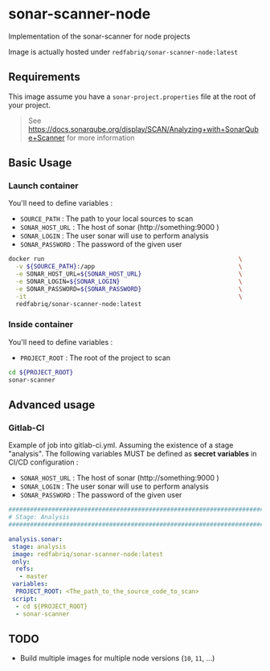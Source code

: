 
# sonar-scanner-node

Implementation of the sonar-scanner for node projects

Image is actually hosted under `redfabriq/sonar-scanner-node:latest` 

## Requirements

This image assume you have a `sonar-project.properties` file at the root of your project.

> See https://docs.sonarqube.org/display/SCAN/Analyzing+with+SonarQube+Scanner for more information

## Basic Usage

### Launch container

You'll need to define variables :
- `SOURCE_PATH` : The path to your local sources to scan
- `SONAR_HOST_URL` : The host of sonar (http://something:9000 )
- `SONAR_LOGIN` : The user sonar will use to perform analysis
- `SONAR_PASSWORD` : The password of the given user

```bash
docker run                                                      \
  -v ${SOURCE_PATH}:/app                                        \
  -e SONAR_HOST_URL=${SONAR_HOST_URL}                           \
  -e SONAR_LOGIN=${SONAR_LOGIN}                                 \
  -e SONAR_PASSWORD=${SONAR_PASSWORD}                           \
  -it                                                           \
  redfabriq/sonar-scanner-node:latest
```

### Inside container

You'll need to define variables :
- `PROJECT_ROOT` : The root of the project to scan

```bash
cd ${PROJECT_ROOT}
sonar-scanner
```

## Advanced usage

### Gitlab-CI

Example of job into gitlab-ci.yml.
Assuming the existence of a stage "analysis". 
The following variables MUST be defined as **secret variables** in CI/CD configuration :
- `SONAR_HOST_URL` : The host of sonar (http://something:9000 )
- `SONAR_LOGIN` : The user sonar will use to perform analysis
- `SONAR_PASSWORD` : The password of the given user

```yaml  
##############################################################################
# Stage: Analysis
##############################################################################

analysis.sonar:
 stage: analysis
 image: redfabriq/sonar-scanner-node:latest
 only:
  refs:
   - master
 variables:
  PROJECT_ROOT: <The_path_to_the_source_code_to_scan>
 script:
  - cd ${PROJECT_ROOT}
  - sonar-scanner
```

## TODO

- Build multiple images for multiple node versions (`10`, `11`, ...)
